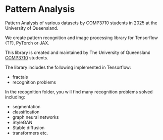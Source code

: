 # Pattern Analysis
Pattern Analysis of various datasets by COMP3710 students in 2025 at the University of Queensland.

We create pattern recognition and image processing library for Tensorflow (TF), PyTorch or JAX.

This library is created and maintained by The University of Queensland [COMP3710](https://my.uq.edu.au/programs-courses/course.html?course_code=comp3710) students.

The library includes the following implemented in Tensorflow:
* fractals 
* recognition problems

In the recognition folder, you will find many recognition problems solved including:
* segmentation
* classification
* graph neural networks
* StyleGAN
* Stable diffusion
* transformers
etc.

